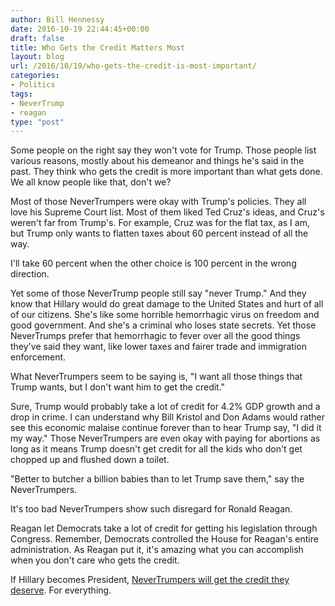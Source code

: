 ```yaml
---
author: Bill Hennessy
date: 2016-10-19 22:44:45+00:00
draft: false
title: Who Gets the Credit Matters Most
layout: blog
url: /2016/10/19/who-gets-the-credit-is-most-important/
categories:
- Politics
tags:
- NeverTrump
- reagan
type: "post"
---
```


Some people on the right say they won't vote for Trump. Those people list various reasons, mostly about his demeanor and things he's said in the past. They think who gets the credit is more important than what gets done. We all know people like that, don't we?

Most of those NeverTrumpers were okay with Trump's policies. They all love his Supreme Court list. Most of them liked Ted Cruz's ideas, and Cruz's weren't far from Trump's. For example, Cruz was for the flat tax, as I am, but Trump only wants to flatten taxes about 60 percent instead of all the way.

I'll take 60 percent when the other choice is 100 percent in the wrong direction.

Yet some of those NeverTrump people still say "never Trump." And they know that Hillary would do great damage to the United States and hurt of all of our citizens. She's like some horrible hemorrhagic virus on freedom and good government. And she's a criminal who loses state secrets. Yet those NeverTrumps prefer that hemorrhagic to fever over all the good things they've said they want, like lower taxes and fairer trade and immigration enforcement.

What NeverTrumpers seem to be saying is, "I want all those things that Trump wants, but I don't want him to get the credit."

Sure, Trump would probably take a lot of credit for 4.2% GDP growth and a drop in crime. I can understand why Bill Kristol and Don Adams would rather see this economic malaise continue forever than to hear Trump say, "I did it my way." Those NeverTrumpers are even okay with paying for abortions as long as it means Trump doesn't get credit for all the kids who don't get chopped up and flushed down a toilet.

"Better to butcher a billion babies than to let Trump save them," say the NeverTrumpers.

It's too bad NeverTrumpers show such disregard for Ronald Reagan.

Reagan let Democrats take a lot of credit for getting his legislation through Congress. Remember, Democrats controlled the House for Reagan's entire administration. As Reagan put it, it's amazing what you can accomplish when you don't care who gets the credit.

If Hillary becomes President, [NeverTrumpers will get the credit they deserve](https://hennessysview.com/2016/10/19/a-catholic-priest-eviscerates-childish-nevertrumpers/). For everything.
